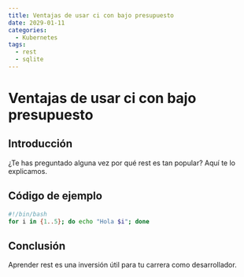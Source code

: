 ```yaml
---
title: Ventajas de usar ci con bajo presupuesto
date: 2029-01-11
categories:
  - Kubernetes
tags:
  - rest
  - sqlite
---
```


# Ventajas de usar ci con bajo presupuesto

## Introducción

¿Te has preguntado alguna vez por qué rest es tan popular? Aquí te lo explicamos.

## Código de ejemplo

```bash
#!/bin/bash
for i in {1..5}; do echo "Hola $i"; done
```

## Conclusión

Aprender rest es una inversión útil para tu carrera como desarrollador.